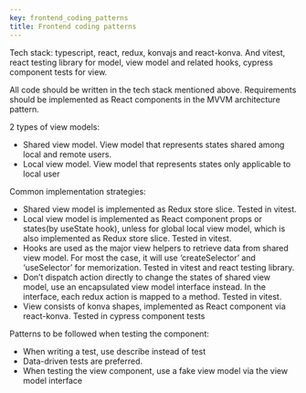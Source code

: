 ```yaml
---
key: frontend_coding_patterns
title: Frontend coding patterns
---
```


Tech stack: typescript, react, redux, konvajs and react-konva. And vitest, react testing library for model, view model and related hooks, cypress component tests for view.

All code should be written in the tech stack mentioned above. Requirements should be implemented as React components in the MVVM architecture pattern.

2 types of view models:
* Shared view model. View model that represents states shared among local and remote users.
* Local view model. View model that represents states only applicable to local user

Common implementation strategies:
* Shared view model is implemented as Redux store slice. Tested in vitest.
* Local view model is implemented as React component props or states(by useState hook), unless for global local view model, which is also implemented as Redux store slice. Tested in vitest.
* Hooks are used as the major view helpers to retrieve data from shared view model. For most the case, it will use ‘createSelector’ and ‘useSelector’ for memorization. Tested in vitest and react testing library.
* Don’t dispatch action directly to change the states of shared view model, use an encapsulated view model interface instead. In the interface, each redux action is mapped to a method. Tested in vitest.
* View consists of konva shapes, implemented as React component via react-konva. Tested in cypress component tests

Patterns to be followed when testing the component:
* When writing a test, use describe instead of test
* Data-driven tests are preferred.
* When testing the view component, use a fake view model via the view model interface